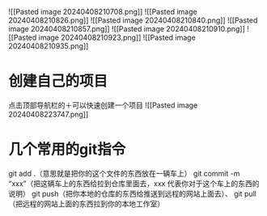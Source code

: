![[Pasted image 20240408210708.png]]
![[Pasted image 20240408210826.png]]
![[Pasted image 20240408210840.png]]
![[Pasted image 20240408210857.png]]
![[Pasted image 20240408210910.png]]
![[Pasted image 20240408210923.png]]
![[Pasted image 20240408210935.png]]

# 创建自己的项目

点击顶部导航栏的＋可以快速创建一个项目
![[Pasted image 20240408223747.png]]

# 几个常用的git指令
git add .（意思就是把你的这个文件的东西放在一辆车上）
git commit -m “xxx”（把这辆车上的东西给拉到仓库里面去，xxx 代表你对于这个车上的东西的说明）
git push（把你本地的仓库的东西给推送到远程的网站上面去）、
git pull（把远程的网站上面的东西拉到你的本地工作室）
